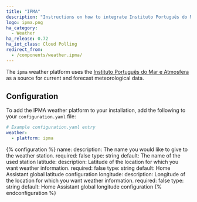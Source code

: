 ```yaml
---
title: "IPMA"
description: "Instructions on how to integrate Instituto Português do Mar e Atmosfera weather conditions into Home Assistant."
logo: ipma.png
ha_category:
  - Weather
ha_release: 0.72
ha_iot_class: Cloud Polling
redirect_from:
  - /components/weather.ipma/
---
```


The `ipma` weather platform uses the [Instituto Português do Mar e Atmosfera](http://www.ipma.pt) as a source for current and forecast meteorological data.

## Configuration

To add the IPMA weather platform to your installation, add the following to your `configuration.yaml` file:

```yaml
# Example configuration.yaml entry
weather:
  - platform: ipma
```

{% configuration %}
name:
  description:  The name you would like to give to the weather station.
  required: false
  type: string
  default: The name of the used station
latitude:
  description: Latitude of the location for which you want weather information.
  required: false
  type: string
  default: Home Assistant global latitude configuration
longitude:
  description: Longitude of the location for which you want weather information.
  required: false
  type: string
  default: Home Assistant global longitude configuration
{% endconfiguration %}
